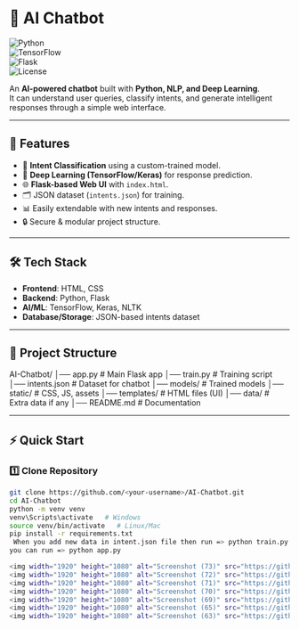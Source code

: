 # 🤖 AI Chatbot  

![Python](https://img.shields.io/badge/Python-3.9%2B-blue?logo=python)  
![TensorFlow](https://img.shields.io/badge/TensorFlow-2.x-orange?logo=tensorflow)  
![Flask](https://img.shields.io/badge/Flask-Web%20Framework-lightgrey?logo=flask)  
![License](https://img.shields.io/badge/License-MIT-green)  

An **AI-powered chatbot** built with **Python, NLP, and Deep Learning**.  
It can understand user queries, classify intents, and generate intelligent responses through a simple web interface.  

---

## 🚀 Features
- 🎯 **Intent Classification** using a custom-trained model.  
- 🧠 **Deep Learning (TensorFlow/Keras)** for response prediction.  
- 🌐 **Flask-based Web UI** with `index.html`.  
- 🗂️ JSON dataset (`intents.json`) for training.  
- 📊 Easily extendable with new intents and responses.  
- 🔒 Secure & modular project structure.  

---

## 🛠️ Tech Stack
- **Frontend**: HTML, CSS  
- **Backend**: Python, Flask  
- **AI/ML**: TensorFlow, Keras, NLTK  
- **Database/Storage**: JSON-based intents dataset  

---

## 📂 Project Structure
AI-Chatbot/
│── app.py # Main Flask app
│── train.py # Training script
│── intents.json # Dataset for chatbot
│── models/ # Trained models
│── static/ # CSS, JS, assets
│── templates/ # HTML files (UI)
│── data/ # Extra data if any
│── README.md # Documentation

---

## ⚡ Quick Start  

### 1️⃣ Clone Repository  
```bash
git clone https://github.com/<your-username>/AI-Chatbot.git
cd AI-Chatbot
python -m venv venv
venv\Scripts\activate   # Windows
source venv/bin/activate   # Linux/Mac
pip install -r requirements.txt
 When you add new data in intent.json file then run => python train.py when traning is complete .
you can run => python app.py

<img width="1920" height="1080" alt="Screenshot (73)" src="https://github.com/user-attachments/assets/c0d0851e-2115-4f48-b3b6-4ac9a5d12b03" />
<img width="1920" height="1080" alt="Screenshot (72)" src="https://github.com/user-attachments/assets/a23cd9d1-36e7-4637-8088-8ad608e71328" />
<img width="1920" height="1080" alt="Screenshot (71)" src="https://github.com/user-attachments/assets/16f762ee-68d7-4725-b0ee-0289c15e003e" />
<img width="1920" height="1080" alt="Screenshot (70)" src="https://github.com/user-attachments/assets/fca89078-39d7-4661-adac-a7270aacc36a" />
<img width="1920" height="1080" alt="Screenshot (69)" src="https://github.com/user-attachments/assets/a24167ff-c4a6-4062-a5b2-d17435af0155" />
<img width="1920" height="1080" alt="Screenshot (65)" src="https://github.com/user-attachments/assets/dfca34d6-5e5e-42bf-bf17-b723cf84a63e" />
<img width="1920" height="1080" alt="Screenshot (63)" src="https://github.com/user-attachments/assets/4be19d5d-5757-428a-8d9d-0678f69ed6a9" />

